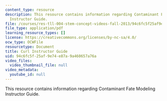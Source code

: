 ```yaml
---
content_type: resource
description: This resource contains information regarding Contaminant Fate Modeling
  Instructor Guide.
file: /courses/res-tll-004-stem-concept-videos-fall-2013/94c6fc5f25af9e74e87a9a460657a76a_MITRES_TLL-004F13_Curl_IG.pdf
file_type: application/pdf
learning_resource_types: []
license: https://creativecommons.org/licenses/by-nc-sa/4.0/
ocw_type: OCWFile
resourcetype: Document
title: Curl Instructor Guide
uid: 94c6fc5f-25af-9e74-e87a-9a460657a76a
video_files:
  video_thumbnail_file: null
video_metadata:
  youtube_id: null
---
```

This resource contains information regarding Contaminant Fate Modeling Instructor Guide.